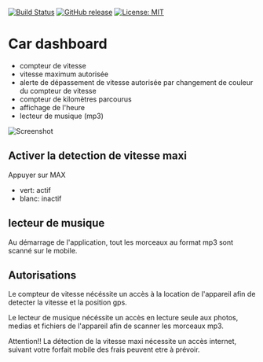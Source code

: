 [![Build Status](https://travis-ci.com/BlunT76/cardash.svg?branch=master)](https://travis-ci.com/BlunT76/cardash)
[![GitHub release](https://img.shields.io/github/release/Naereen/StrapDown.js.svg)](https://github.com/BlunT76/cardash/releases/latest)
[![License: MIT](https://img.shields.io/badge/License-MIT-yellow.svg)](https://github.com/BlunT76/cardash/blob/master/LICENSE)
# Car dashboard

* compteur de vitesse
* vitesse maximum autorisée
* alerte de dépassement de vitesse autorisée par changement de couleur du compteur de vitesse
* compteur de kilomètres parcourus
* affichage de l'heure
* lecteur de musique (mp3)

![Screenshot](http://huhmiel.free.fr/img/CarDash.gif)

## Activer la detection de vitesse maxi

Appuyer sur MAX
* vert: actif
* blanc: inactif

## lecteur de musique

Au démarrage de l'application, tout les morceaux au format mp3
sont scanné sur le mobile.

## Autorisations

Le compteur de vitesse nécéssite un accès à la location de l'appareil afin de detecter la vitesse et la position gps.

Le lecteur de musique nécéssite un accès en lecture seule aux photos, medias et fichiers de l'appareil afin de scanner les morceaux mp3.

Attention!! La détection de la vitesse maxi nécessite un accès internet, suivant votre forfait mobile des frais peuvent etre à prévoir.
